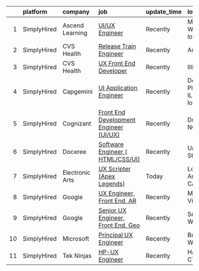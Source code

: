 

|    | platform    | company         | job                                                                                                                                            | update_time   | location                    |
|---:|:------------|:----------------|:-----------------------------------------------------------------------------------------------------------------------------------------------|:--------------|:----------------------------|
|  1 | SimplyHired | Ascend Learning | [UI/UX Engineer](https://www.simplyhired.com/job/Hj-f6ZklxJQATMumhBKkhA6AxhrI0dy2DN01ePSbnYaC4U1ILBfbew?q=ux+engineer)                         | Recently      | Milwaukee, WI +1 location   |
|  2 | SimplyHired | CVS Health      | [Release Train Engineer](https://www.simplyhired.com/job/Klej9gGHWHRidI0xRSglVb200cFoTFDqmqn0aQB1jVUzQwWV_Sdkig?q=ux+engineer)                 | Recently      | Arizona                     |
|  3 | SimplyHired | CVS Health      | [UX Front End Developer](https://www.simplyhired.com/job/Tzgc2ZQIoOR2Hau8H1OqhiQN2tPC8L_S0tUYziistmSncRkj4noTHg?q=ux+engineer)                 | Recently      | Illinois                    |
|  4 | SimplyHired | Capgemini       | [UI Application Engineer](https://www.simplyhired.com/job/RatO9OpFRm96S0gl3ERjTGhsTVWR8gzWH18SNigs96iaBqH13QqnHA?q=ux+engineer)                | Recently      | Des Plaines, IL +1 location |
|  5 | SimplyHired | Cognizant       | [Front End Development Engineer (UI/UX)](https://www.simplyhired.com/job/OFgeN4h27Vu8eYDPetJMMvAYzRadKCdLEq9Z08XJJOB_SD9xKSB2mw?q=ux+engineer) | Recently      | Durham, NC                  |
|  6 | SimplyHired | Doceree         | [Software Engineer ( HTML/CSS/UI)](https://www.simplyhired.com/job/eRQEp7hROazRsjZ7sEalw7eodhMR3wiYT8Rq7ITk0vcVljHTbkS7Og?q=ux+engineer)       | Recently      | United States               |
|  7 | SimplyHired | Electronic Arts | [UX Scripter (Apex Legends)](https://www.simplyhired.com/job/PT6p0Z5XUk3K0SGKrodOWCV269i3JqqpAcIlQ-yj4zzC3Dtff-53gg?q=ux+engineer)             | Today         | Los Angeles, CA             |
|  8 | SimplyHired | Google          | [UX Engineer, Front End, AR](https://www.simplyhired.com/job/MT11ThdpkYChRJqs18_BxsUEdF4oC4xkXdi6tjG_Lsn5ngy6KI0Tuw?q=ux+engineer)             | Recently      | Mountain View, CA           |
|  9 | SimplyHired | Google          | [Senior UX Engineer, Front End, Geo](https://www.simplyhired.com/job/w47vQPqAdnqKb_XNI8ThVDN__donrxKJyp4QaQv84dIoLv0xHH3eSg?q=ux+engineer)     | Recently      | Seattle, WA                 |
| 10 | SimplyHired | Microsoft       | [Principal UX Engineer](https://www.simplyhired.com/job/-bR3Hs3wmfbfTNPyZxj3Rh4v4z4sDHBQcKZaV1Eh6GltWkwldLITAQ?q=ux+engineer)                  | Recently      | Bellevue, WA                |
| 11 | SimplyHired | Tek Ninjas      | [HP-UX Engineer](https://www.simplyhired.com/job/p2knJnl2hwY-vZfQi5BrBf1MeEVabSyAyg4p1OljJEFub5b08QOaeg?q=ux+engineer)                         | Recently      | Hartford, CT                |